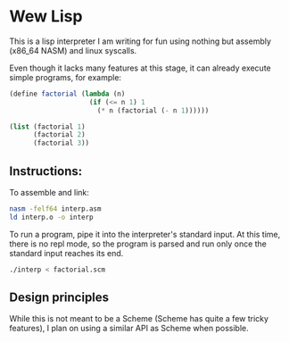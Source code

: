 # Wew Lisp

This is a lisp interpreter I am writing for fun using nothing but assembly (x86_64 NASM) and linux syscalls.

Even though it lacks many features at this stage, it can already execute simple programs, for example:

```scheme
(define factorial (lambda (n) 
                    (if (<= n 1) 1
                      (* n (factorial (- n 1))))))

(list (factorial 1)
      (factorial 2)
      (factorial 3))

```

## Instructions:

To assemble and link:
```bash
nasm -felf64 interp.asm
ld interp.o -o interp
```
To run a program, pipe it into the interpreter's standard input. At this time, there is no repl mode, so the program is parsed and run only once the standard input reaches its end.

```bash
./interp < factorial.scm
```

## Design principles

While this is not meant to be a Scheme (Scheme has quite a few tricky features), I plan on using a similar API as Scheme when possible.
